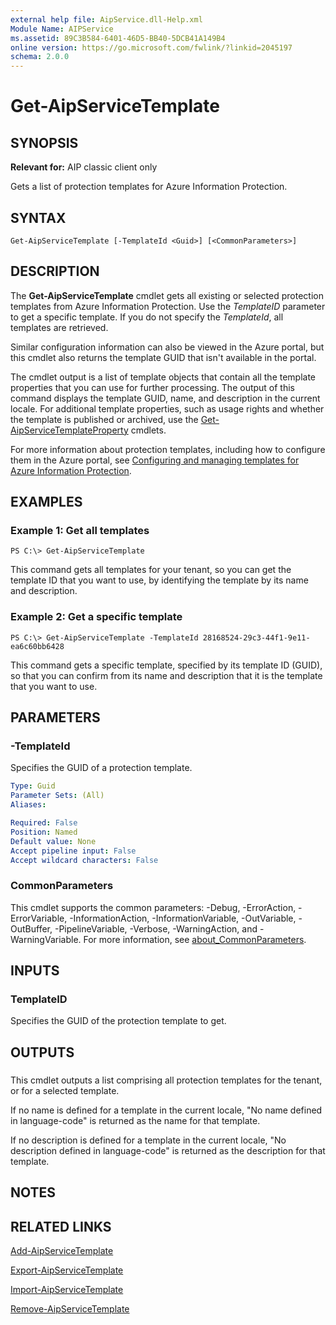 ```yaml
---
external help file: AipService.dll-Help.xml
Module Name: AIPService
ms.assetid: 89C3B584-6401-46D5-BB40-5DCB41A149B4
online version: https://go.microsoft.com/fwlink/?linkid=2045197
schema: 2.0.0
---
```


# Get-AipServiceTemplate

## SYNOPSIS
**Relevant for:** AIP classic client only

Gets a list of protection templates for Azure Information Protection.

## SYNTAX

```
Get-AipServiceTemplate [-TemplateId <Guid>] [<CommonParameters>]
```

## DESCRIPTION
The **Get-AipServiceTemplate** cmdlet gets all existing or selected protection templates from Azure Information Protection. Use the *TemplateID* parameter to get a specific template. If you do not specify the *TemplateId*, all templates are retrieved.

Similar configuration information can also be viewed in the Azure portal, but this cmdlet also returns the template GUID that isn't available in the portal.

The cmdlet output is a list of template objects that contain all the template properties that you can use for further processing. The output of this command displays the template GUID, name, and description in the current locale. For additional template properties, such as usage rights and whether the template is published or archived, use the [Get-AipServiceTemplateProperty](./Get-AipServiceTemplateProperty.md) cmdlets.

For more information about protection templates, including how to configure them in the Azure portal, see [Configuring and managing templates for Azure Information Protection](/information-protection/deploy-use/configure-policy-templates).

## EXAMPLES

### Example 1: Get all templates
```
PS C:\> Get-AipServiceTemplate
```

This command gets all templates for your tenant, so you can get the template ID that you want to use, by identifying the template by its name and description.

### Example 2: Get a specific template
```
PS C:\> Get-AipServiceTemplate -TemplateId 28168524-29c3-44f1-9e11-ea6c60bb6428
```

This command gets a specific template, specified by its template ID (GUID), so that you can confirm from its name and description that it is the template that you want to use.

## PARAMETERS

### -TemplateId
Specifies the GUID of a protection template.

```yaml
Type: Guid
Parameter Sets: (All)
Aliases:

Required: False
Position: Named
Default value: None
Accept pipeline input: False
Accept wildcard characters: False
```

### CommonParameters
This cmdlet supports the common parameters: -Debug, -ErrorAction, -ErrorVariable, -InformationAction, -InformationVariable, -OutVariable, -OutBuffer, -PipelineVariable, -Verbose, -WarningAction, and -WarningVariable. For more information, see [about_CommonParameters](/powershell/module/microsoft.powershell.core/about/about_commonparameters).

## INPUTS

### TemplateID
Specifies the GUID of the protection template to get.

## OUTPUTS

###  
This cmdlet outputs a list comprising all protection templates for the tenant, or for a selected template.

If no name is defined for a template in the current locale, "No name defined in language-code" is returned as the name for that template.

If no description is defined for a template in the current locale, "No description defined in language-code" is returned as the description for that template.

## NOTES

## RELATED LINKS

[Add-AipServiceTemplate](./Add-AipServiceTemplate.md)

[Export-AipServiceTemplate](./Export-AipServiceTemplate.md)

[Import-AipServiceTemplate](./Import-AipServiceTemplate.md)

[Remove-AipServiceTemplate](./Remove-AipServiceTemplate.md)